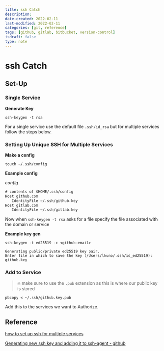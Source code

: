 ```yaml
---
title: ssh Catch
description: 
date-created: 2022-02-11
last-modified: 2022-02-11
categories: [git, reference] 
tags: [github, gitlab, bitbucket, version-control]
isdraft: false
type: note
---
```


# ssh Catch 

## Set-Up

### Single Service

__Generate Key__

```shell
ssh-keygen -t rsa
```

For a single service use the default file `.ssh/id_rsa` but for multiple services follow the steps below. 

### Setting Up Unique SSH for Multiple Services 

__Make a config__

```shell
touch ~/.ssh/config
```

__Example config__

*config*
```txt
# contents of $HOME/.ssh/config
Host github.com
   IdentityFile ~/.ssh/github.key
Host gitlab.com
   IdentityFile ~/.ssh/gitlab.key
```

Now when `ssh-keygen -t rsa` asks for a file specify the file associated with the domain or service 

__Example key gen__

```shell
ssh-keygen -t ed25519 -c <github-email>
```

```
Generating public/private ed25519 key pair.
Enter file in which to save the key (/Users/lkuno/.ssh/id_ed25519): github.key
```


### Add to Service 
> 🔥 make sure to use the `.pub` extension as this is where our public key is stored

```shell 
pbcopy < ~/.ssh/github.key.pub
```

Add this to the services we want to Authorize. 

## Reference 

[how to set up ssh for multiple services](https://nerderati.com/2011/03/17/simplify-your-life-with-an-ssh-config-file/)

[Generating new ssh key and adding it to ssh-agent - github](https://docs.github.com/en/authentication/connecting-to-github-with-ssh/generating-a-new-ssh-key-and-adding-it-to-the-ssh-agent)